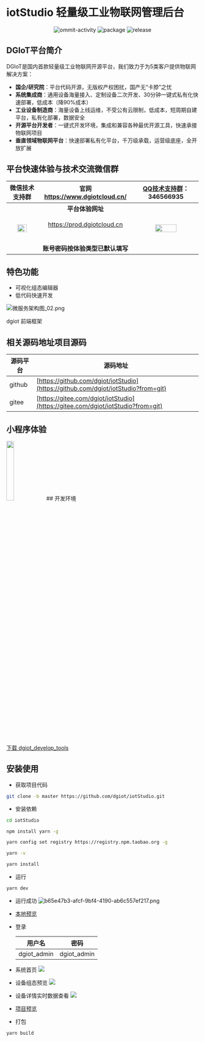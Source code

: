 # iotStudio 轻量级工业物联网管理后台
<p align="center">
  <img src="https://img.shields.io/github/commit-activity/m/dgiot/iotStudio" alt="ommit-activity">
	<img src="https://badgen.net/badge/package/%40dgiot%2FiotStudio/blue"
	alt="package" maxretrytimes="3" class="m-1 transition-all duration-1000">
  <img src="https://img.shields.io/github/release/dgiot/iotStudio?color=brightgreen" alt="release">


  
  ## DGIoT平台简介
DGIoT是国内首款轻量级工业物联网开源平台，我们致力于为5类客户提供物联网解决方案：
+ **国企/研究院**：平台代码开源，无版权产权困扰，国产无“卡脖”之忧
+ **系统集成商**：通用设备海量接入、定制设备二次开发、30分钟一键式私有化快速部署，低成本（降90%成本）
+ **工业设备制造商**：海量设备上线运维，不受公有云限制，低成本，短周期自建平台，私有化部署，数据安全
+ **开源平台开发者**：一键式开发环境，集成和兼容各种最优开源工具，快速承接物联网项目
+ **垂直领域物联网平台**：快速部署私有化平台，千万级承载，运营级底座，全开放扩展

## 平台快速体验与技术交流微信群
| 微信技术支持群 |官网 https://www.dgiotcloud.cn/| [QQ技术支持群](https://jq.qq.com/?_wv=1027&k=LipWZvDe)： 346566935   | 
|:---:|:---:|:---:|
|<img src="https://prod.dgiotcloud.cn/dgiot_file/website/wx.jpg" width = "60%" /> |**平台体验网址**</br><br/>https://prod.dgiotcloud.cn<br/></br><br/>**账号密码按体验类型已默认填写**</br>|<img src="http://dgiot-1253666439.cos.ap-shanghai-fsi.myqcloud.com/shuwa_tech/zh/QQ%E6%8A%80%E6%9C%AF%E7%BE%A4%E4%BA%8C%E7%BB%B4%E7%A0%81.png" width = "60%" /> |

## 特色功能
+ 可视化组态编辑器
+ 低代码快速开发

  
![微服务架构图_02.png](https://dgiot-1253666439.cos.ap-shanghai-fsi.myqcloud.com/shuwa_tech/zh/frontend/web/%E5%BE%AE%E6%9C%8D%E5%8A%A1%E6%9E%B6%E6%9E%84%E5%9B%BE_02.png)

dgiot 前端框架



## 相关源码地址项目源码

| 源码平台 | 源码地址                                                                                      |
| -------- | --------------------------------------------------------------------------------------------- |
| github   | [https://github.com/dgiot/iotStudio](https://github.com/dgiot/iotStudio?from=git) |
| gitee    | [https://gitee.com/dgiot/iotStudio](https://gitee.com/dgiot/iotStudio?from=git) |
  
## 小程序体验 

  <img src="http://dgiot-1253666439.cos.ap-shanghai-fsi.myqcloud.com/dgiot_release/dgiot_wechat.jpg" width = "20%" />
## 开发环境

[下载 dgiot_develop_tools](https://dgiot-dev-1306147891.cos.ap-nanjing.myqcloud.com/msys64/msys64.zip)

## 安装使用

- 获取项目代码

```bash
git clone -b master https://github.com/dgiot/iotStudio.git
```

- 安装依赖

```bash
cd iotStudio

npm install yarn -g

yarn config set registry https://registry.npm.taobao.org -g

yarn -v

yarn install
```

- 运行

```bash
yarn dev
```

- 运行成功
  ![b65e47b3-afcf-9bf4-4190-ab6c557ef217.png](https://dgiot-1253666439.cos.ap-shanghai-fsi.myqcloud.com/shuwa_tech/zh/frontend/web/b65e47b3-afcf-9bf4-4190-ab6c557ef217.png)

- [本地预览](http://localhost/)

- 登录

  | 用户名      | 密码        |
  | ----------- | ----------- |
  | dgiot_admin | dgiot_admin |
- 系统首页
![](https://prod.dgiotcloud.cn/dgiot_file/website/head.png)
- 设备组态预览
![](https://prod.dgiotcloud.cn/dgiot_file/website/konva.png)
- 设备详情实时数据查看
  ![](https://prod.dgiotcloud.cn/dgiot_file/website/realcard.png)
- [项目预览](https://tech.iotn2n.com/zh/frontend/web/#%E9%A1%B9%E7%9B%AE%E9%A2%84%E8%A7%88)
- 打包

```bash
yarn build
```



